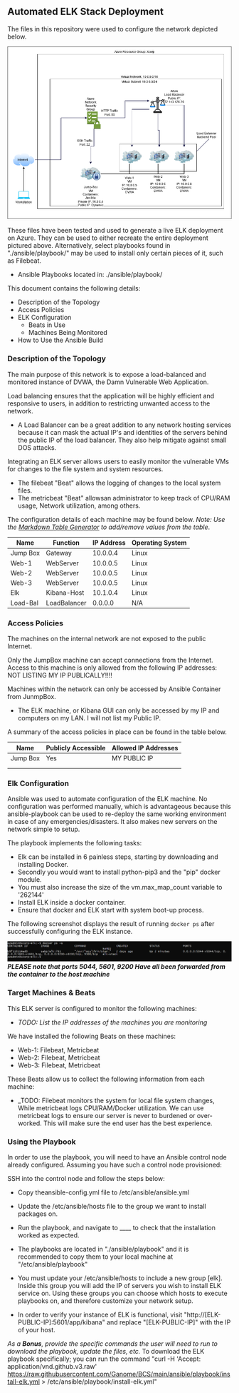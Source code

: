 ## Automated ELK Stack Deployment

The files in this repository were used to configure the network depicted below.

![](Images/azure-deployment.png)

These files have been tested and used to generate a live ELK deployment on Azure. They can be used to either recreate the entire deployment pictured above. Alternatively, select playbooks found in "./ansible/playbook/" may be used to install only certain pieces of it, such as Filebeat.

  - Ansible Playbooks located in: ./ansible/playbook/

This document contains the following details:
- Description of the Topology
- Access Policies
- ELK Configuration
  - Beats in Use
  - Machines Being Monitored
- How to Use the Ansible Build


### Description of the Topology

The main purpose of this network is to expose a load-balanced and monitored instance of DVWA, the Damn Vulnerable Web Application.

Load balancing ensures that the application will be highly efficient and responsive to users, in addition to restricting unwanted access to the network.
- A Load Balancer can be a great addition to any network hosting services because it can mask the actual IP's and identities of the servers behind the public IP of the load balancer.  They also help mitigate against small DOS attacks.

Integrating an ELK server allows users to easily monitor the vulnerable VMs for changes to the file system and system resources.
- The filebeat "Beat" allows the logging of changes to the local system files.
- The metricbeat "Beat" allowsan administrator to keep track of CPU/RAM usage, Network utilization, among others. 

The configuration details of each machine may be found below.
_Note: Use the [Markdown Table Generator](http://www.tablesgenerator.com/markdown_tables) to add/remove values from the table_.

| Name     | Function   | IP Address | Operating System |
|----------|------------|------------|------------------|
| Jump Box |Gateway     | 10.0.0.4   | Linux            |
| Web-1    |WebServer   | 10.0.0.5   | Linux            |
| Web-2    |WebServer   | 10.0.0.5   | Linux            |
| Web-3    |WebServer   | 10.0.0.5   | Linux            |
| Elk      |Kibana-Host | 10.1.0.4   | Linux            |
| Load-Bal |LoadBalancer| 0.0.0.0    | N/A              |

### Access Policies

The machines on the internal network are not exposed to the public Internet. 

Only the JumpBox machine can accept connections from the Internet. Access to this machine is only allowed from the following IP addresses: NOT LISTING MY IP PUBLICALLY!!!!

Machines within the network can only be accessed by Ansible Container from JunmpBox.
- The ELK machine, or Kibana GUI can only be accessed by my IP and computers on my LAN.  I will not list my Public IP.

A summary of the access policies in place can be found in the table below.

| Name     | Publicly Accessible | Allowed IP Addresses |
|----------|---------------------|----------------------|
| Jump Box | Yes                 | MY PUBLIC IP         |
|          |                     |                      |
|          |                     |                      |

### Elk Configuration

Ansible was used to automate configuration of the ELK machine. No configuration was performed manually, which is advantageous because this ansible-playbook can be used to re-deploy the same working environment in case of any emergencies/disasters.  It also makes new servers on the network simple to setup.

The playbook implements the following tasks:
- Elk can be installed in 6 painless steps, starting by downloading and installing Docker.
- Secondly you would want to install python-pip3 and the "pip" docker module.
- You must also increase the size of the vm.max_map_count variable to '262144'
- Install ELK inside a docker container.
- Ensure that docker and ELK start with system boot-up process.


The following screenshot displays the result of running `docker ps` after successfully configuring the ELK instance.

![](Images/docker-ps.png)
***PLEASE note that ports 5044, 5601, 9200 Have all been forwarded from the container to the host machine***

### Target Machines & Beats
This ELK server is configured to monitor the following machines:
- _TODO: List the IP addresses of the machines you are monitoring_

We have installed the following Beats on these machines:
  - Web-1: Filebeat, Metricbeat
  - Web-2: Filebeat, Metricbeat
  - Web-3: Filebeat, Metricbeat

These Beats allow us to collect the following information from each machine:
- _TODO: Filebeat monitors the system for local file system changes, While metricbeat logs CPU/RAM/Docker utilization. We can use metricbeat logs to ensure our server is never to burdened or over-worked.  This will make sure the end user has the best experience.

### Using the Playbook
In order to use the playbook, you will need to have an Ansible control node already configured. Assuming you have such a control node provisioned: 

SSH into the control node and follow the steps below:
- Copy theansible-config.yml file to /etc/ansible/ansible.yml
- Update the /etc/ansible/hosts file to the group we want to install packages on.
- Run the playbook, and navigate to ____ to check that the installation worked as expected.


- The playbooks are located in "./ansible/playbook" and it is recommended to copy them to your local machine at "/etc/ansible/playbook"
- You must update your /etc/ansible/hosts to include a new group [elk].  Inside this group you will add the IP of servers you wish to install ELK service on.  Using these groups you can choose which hosts to execute playbooks on, and therefore customize your network setup.
- In order to verify your instance of ELK is functional, visit  "http://[ELK-PUBLIC-IP]:5601/app/kibana" and replace "[ELK-PUBLIC-IP]" with the IP of your host.

_As a **Bonus**, provide the specific commands the user will need to run to download the playbook, update the files, etc._
 To download the ELK playbook specifically; you can run the command "curl -H 'Accept: application/vnd.github.v3.raw' https://raw.githubusercontent.com/Ganome/BCS/main/ansible/playbook/install-elk.yml > /etc/ansible/playbook/install-elk.yml" 
